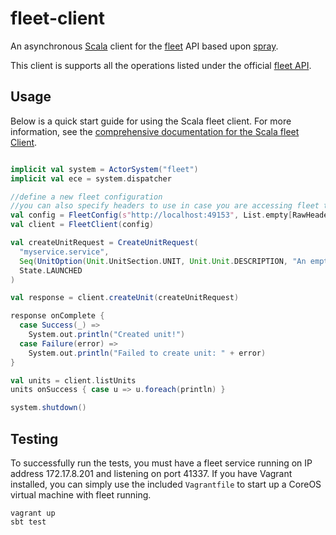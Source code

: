 # fleet-client

An asynchronous [Scala](http://www.scala-lang.org/) client for the
[fleet](https://github.com/coreos/fleet) API based upon
[spray](http://spray.io/).

This client is supports all the operations listed under the official [fleet
API](https://github.com/coreos/fleet/blob/master/Documentation/api-v1.md).

## Usage

Below is a quick start guide for using the Scala fleet client.  For more
information, see the [comprehensive documentation for the Scala fleet
Client](http://monsantoco.github.io/fleet-client/latest/api/#com.monsanto.arch.fleet.package).


```scala

implicit val system = ActorSystem("fleet")
implicit val ece = system.dispatcher

//define a new fleet configuration
//you can also specify headers to use in case you are accessing fleet through something like nginx for authentication
val config = FleetConfig(s"http://localhost:49153", List.empty[RawHeader])
val client = FleetClient(config)

val createUnitRequest = CreateUnitRequest(
  "myservice.service",
  Seq(UnitOption(Unit.UnitSection.UNIT, Unit.Unit.DESCRIPTION, "An empty service")),
  State.LAUNCHED
)

val response = client.createUnit(createUnitRequest)

response onComplete {
  case Success(_) =>
    System.out.println("Created unit!")
  case Failure(error) =>
    System.out.println("Failed to create unit: " + error)
}

val units = client.listUnits
units onSuccess { case u => u.foreach(println) }

system.shutdown()
```

## Testing

To successfully run the tests, you must have a fleet service running on IP
address 172.17.8.201 and listening on port 41337.  If you have Vagrant
installed, you can simply use the included `Vagrantfile` to start up a CoreOS
virtual machine with fleet running.

```
vagrant up
sbt test
```
